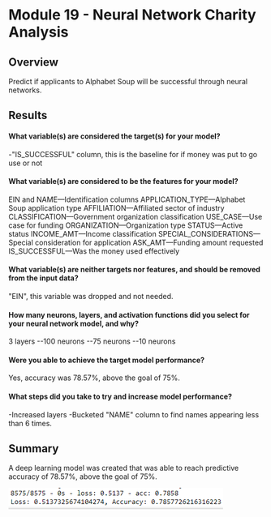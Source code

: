 # Module 19 - Neural Network Charity Analysis

## Overview 
Predict if applicants to Alphabet Soup will be successful through neural networks.  

## Results
#### What variable(s) are considered the target(s) for your model?
-"IS_SUCCESSFUL" column, this is the baseline for if money was put to go use or not

#### What variable(s) are considered to be the features for your model?
EIN and NAME—Identification columns
APPLICATION_TYPE—Alphabet Soup application type
AFFILIATION—Affiliated sector of industry
CLASSIFICATION—Government organization classification
USE_CASE—Use case for funding
ORGANIZATION—Organization type
STATUS—Active status
INCOME_AMT—Income classification
SPECIAL_CONSIDERATIONS—Special consideration for application
ASK_AMT—Funding amount requested
IS_SUCCESSFUL—Was the money used effectively

#### What variable(s) are neither targets nor features, and should be removed from the input data? 
"EIN", this variable was dropped and not needed. 

#### How many neurons, layers, and activation functions did you select for your neural network model, and why?
3 layers
--100 neurons
--75 neurons
--10 neurons


#### Were you able to achieve the target model performance?
Yes, accuracy was 78.57%, above the goal of 75%.

#### What steps did you take to try and increase model performance?
-Increased layers
-Bucketed "NAME" column to find names appearing less than 6 times.


## Summary
A deep learning model was created that was able to reach predictive accuracy of 78.57%, above the goal of 75%.

![stacked_launch_outcomes](https://github.com/charlieburd/neural_network_charity_analysis/blob/main/resources/image%20(37).png)
